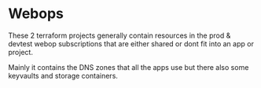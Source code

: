 # Webops
These 2 terraform projects generally contain resources in the prod & devtest webop subscriptions that are either shared or dont fit into an app or project.

Mainly it contains the DNS zones that all the apps use but there also some keyvaults and storage containers.

